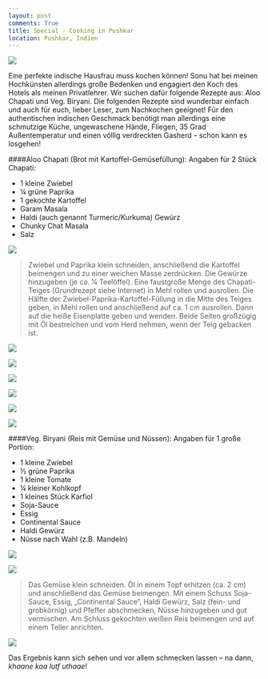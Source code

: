 ```yaml
---
layout: post
comments: True
title: Special - Cooking in Pushkar
location: Pushkar, Indien
---
```

<p>
<a href='http://whataboutas.data.s3.amazonaws.com/images/2015-04-17-special-cooking-in-pushkar/P1050704.JPG' data-lightbox='Post' title='Sonnenuntergang über den Aravalli-Bergen'
><img class='img-wide' src='http://whataboutas.data.s3.amazonaws.com/images/2015-04-17-special-cooking-in-pushkar/previews/P1050704.jpg' /></a>
</p>
<p>
Eine perfekte indische Hausfrau muss kochen können! Sonu hat bei meinen Hochkünsten allerdings große Bedenken und engagiert den Koch des Hotels als meinen Privatlehrer. Wir suchen dafür folgende Rezepte aus: Aloo Chapati und Veg. Biryani.
Die folgenden Rezepte sind wunderbar einfach und auch für euch, lieber Leser, zum Nachkochen geeignet! Für den authentischen indischen Geschmack benötigt man allerdings eine schmutzige Küche, ungewaschene Hände, Fliegen, 35 Grad Außentemperatur und einen völlig verdreckten Gasherd – schon kann es losgehen!
</p>

####Aloo Chapati (Brot mit Kartoffel-Gemüsefüllung):
Angaben für 2 Stück Chapati:
 * 1 kleine Zwiebel
 * ¼ grüne Paprika
 * 1 gekochte Kartoffel
 * Garam Masala
 * Haldi (auch genannt Turmeric/Kurkuma) Gewürz
 * Chunky Chat Masala
 * Salz

<p>
<a href='http://whataboutas.data.s3.amazonaws.com/images/2015-04-17-special-cooking-in-pushkar/P1050655.JPG' data-lightbox='Post' title='Sonnenuntergang über den Aravalli-Bergen'
><img class='img-wide' src='http://whataboutas.data.s3.amazonaws.com/images/2015-04-17-special-cooking-in-pushkar/P1050655.jpg' /></a>
</p>

>Zwiebel und Paprika klein schneiden, anschließend die Kartoffel beimengen und zu einer weichen Masse zerdrücken. Die Gewürze hinzugeben (je ca. ¼ Teelöffel). Eine faustgroße Menge des Chapati-Teiges (Grundrezept siehe Internet) in Mehl rollen und ausrollen. Die Hälfte der Zwiebel-Paprika-Kartoffel-Füllung in die Mitte des Teiges geben, in Mehl rollen und anschließend auf ca. 1 cm ausrollen. Dann auf die heiße Eisenplatte geben und wenden. Beide Seiten großzügig mit Öl bestreichen und vom Herd nehmen, wenn der Teig gebacken ist.

<p>
<a href='http://whataboutas.data.s3.amazonaws.com/images/2015-04-17-special-cooking-in-pushkar/P1050656.JPG' data-lightbox='Post' title='Sonnenuntergang über den Aravalli-Bergen'
><img class='img-wide' src='http://whataboutas.data.s3.amazonaws.com/images/2015-04-17-special-cooking-in-pushkar/P1050656.jpg' /></a>
</p>
<p>
<a href='http://whataboutas.data.s3.amazonaws.com/images/2015-04-17-special-cooking-in-pushkar/P1050667.JPG' data-lightbox='Post' title='Sonnenuntergang über den Aravalli-Bergen'
><img class='img-wide' src='http://whataboutas.data.s3.amazonaws.com/images/2015-04-17-special-cooking-in-pushkar/P1050667.jpg' /></a>
</p>
<p>
<a href='http://whataboutas.data.s3.amazonaws.com/images/2015-04-17-special-cooking-in-pushkar/P1050674.JPG' data-lightbox='Post' title='Sonnenuntergang über den Aravalli-Bergen'
><img class='img-wide' src='http://whataboutas.data.s3.amazonaws.com/images/2015-04-17-special-cooking-in-pushkar/P1050674.jpg' /></a>
</p>
<p>
<a href='http://whataboutas.data.s3.amazonaws.com/images/2015-04-17-special-cooking-in-pushkar/P1050679.JPG' data-lightbox='Post' title='Sonnenuntergang über den Aravalli-Bergen'
><img class='img-wide' src='http://whataboutas.data.s3.amazonaws.com/images/2015-04-17-special-cooking-in-pushkar/previews/P1050679.jpg' /></a>
</p>
<p>
<a href='http://whataboutas.data.s3.amazonaws.com/images/2015-04-17-special-cooking-in-pushkar/P1050681.JPG' data-lightbox='Post' title='Sonnenuntergang über den Aravalli-Bergen'
><img class='img-wide' src='http://whataboutas.data.s3.amazonaws.com/images/2015-04-17-special-cooking-in-pushkar/P1050681.jpg' /></a>
</p>
<p>
<a href='http://whataboutas.data.s3.amazonaws.com/images/2015-04-17-special-cooking-in-pushkar/P1050686.JPG' data-lightbox='Post' title='Sonnenuntergang über den Aravalli-Bergen'
><img class='img-wide' src='http://whataboutas.data.s3.amazonaws.com/images/2015-04-17-special-cooking-in-pushkar/P1050686.jpg' /></a>
</p>

####Veg. Biryani (Reis mit Gemüse und Nüssen):
Angaben für 1 große Portion:
 * 1 kleine Zwiebel
 * ½ grüne Paprika
 * 1 kleine Tomate
 * ¼ kleiner Kohlkopf
 * 1 kleines Stück Karfiol
 * Soja-Sauce
 * Essig
 * Continental Sauce
 * Haldi Gewürz
 * Nüsse nach Wahl (z.B. Mandeln)
<p>
<a href='http://whataboutas.data.s3.amazonaws.com/images/2015-04-17-special-cooking-in-pushkar/P1050663.JPG' data-lightbox='Post' title='Sonnenuntergang über den Aravalli-Bergen'
><img class='img-wide' src='http://whataboutas.data.s3.amazonaws.com/images/2015-04-17-special-cooking-in-pushkar/P1050663.jpg' /></a>
</p>
<p>
<a href='http://whataboutas.data.s3.amazonaws.com/images/2015-04-17-special-cooking-in-pushkar/P1050692.JPG' data-lightbox='Post' title='Sonnenuntergang über den Aravalli-Bergen'><img class='img-wide' src='http://whataboutas.data.s3.amazonaws.com/images/2015-04-17-special-cooking-in-pushkar/P1050692.jpg' /></a>
</p>

>Das Gemüse klein schneiden. Öl in einem Topf erhitzen (ca. 2 cm) und anschließend das Gemüse beimengen. Mit einem Schuss Soja-Sauce, Essig, „Continental Sauce“, Haldi Gewürz, Salz (fein- und grobkörnig) und Pfeffer abschmecken, Nüsse hinzugeben und gut vermischen. Am Schluss gekochten weißen Reis beimengen und auf einem Teller anrichten.

<p>
<a href='http://whataboutas.data.s3.amazonaws.com/images/2015-04-17-special-cooking-in-pushkar/P1050704.JPG' data-lightbox='Post' title='Sonnenuntergang über den Aravalli-Bergen'
><img class='img-wide' src='http://whataboutas.data.s3.amazonaws.com/images/2015-04-17-special-cooking-in-pushkar/P1050704.jpg' /></a>
</p>
<p>
Das Ergebnis kann sich sehen und vor allem schmecken lassen – na dann, <i>khaane kaa lutf uthaae</i>!
</p>